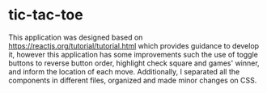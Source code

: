 # tic-tac-toe

This application was designed based on https://reactjs.org/tutorial/tutorial.html which provides guidance to develop it, however this application has some improvements such the use of toggle buttons to reverse button order, highlight check square and games' winner, and inform the location of each move. Additionally, I separated all the components in different files, organized and made minor changes on CSS.

